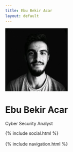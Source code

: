 ```yaml
---
title: Ebu Bekir Acar
layout: default
---
```

<div class="container">
  <div class="row">
    <div class="bas">
      <img src="assets/img/ben.jpg" class="rounded-circle m-2 d-inline" alt="Ebu Bekir Acar"><br>
      <h1 class="m-2">Ebu Bekir Acar</h1>
      <p class="p-1">Cyber Security Analyst</p>
{% include social.html %}
     </div>
  </div>
</div>
<br>
{% include navigation.html %}
